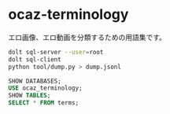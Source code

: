 # ocaz-terminology

エロ画像、エロ動画を分類するための用語集です。

```sh
dolt sql-server --user=root
dolt sql-client
python tool/dump.py > dump.jsonl
```

```sql
SHOW DATABASES;
USE ocaz_terminology;
SHOW TABLES;
SELECT * FROM terms;
```
